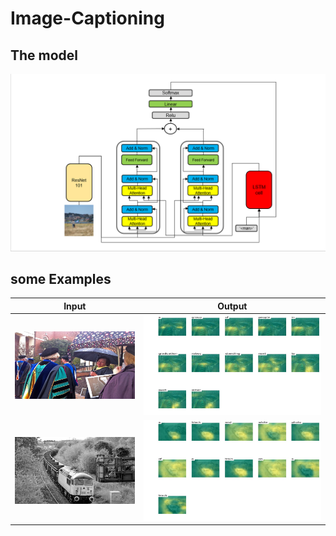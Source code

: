 # Image-Captioning
## The model
<img src="Model's%20Structure/Model.PNG" width=800>

## some Examples
Input                      |  Output
:-------------------------:|:-------------------------:
<img src="examples/input3.jpg" width=400>  |  <img src="examples/output3.jpg" width=600>
<img src="examples/input1.jpg" width=400>  |  <img src="examples/output1.jpg" width=600>


